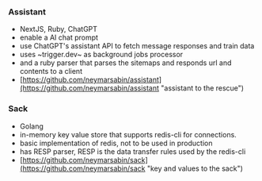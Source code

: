### **Assistant**
- NextJS, Ruby, ChatGPT
- enable a AI chat prompt
- use ChatGPT's assistant API to fetch message responses and train data
- uses ~trigger.dev~ as background jobs processor
- and a ruby parser that parses the sitemaps and responds url and contents to a client
- [https://github.com/neymarsabin/assistant](https://github.com/neymarsabin/assistant "assistant to the rescue")

### **Sack**
- Golang
- in-memory key value store that supports redis-cli for connections.
- basic implementation of redis, not to be used in production
- has RESP parser, RESP is the data transfer rules used by the redis-cli
- [https://github.com/neymarsabin/sack](https://github.com/neymarsabin/sack "key and values to the sack")
